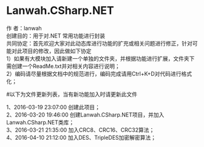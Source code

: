 ﻿# Lanwah.CSharp.NET
作    者：lanwah				
创建目的：用于对.NET 常用功能进行封装	
共同协定：首先欢迎大家对此动态库进行功能的扩充或相关问题进行修正，针对可能对此项目的修改，因此做如下协定	
1）如果有大模块加入请新建一个单独的文件夹，并根据功能进行扩展，文件夹下需创建一个ReadMe.txt并对相关内容进行说明；	
2）编码请尽量根据文档中的规范进行，编码完成请用Ctrl+K+D对代码进行格式化；	



#以下为文件更新列表，当有新功能加入时请更新此文件

1、2016-03-19 23:07:00 创建此项目；	
2、2016-03-20 19:46:00 创建Lanwah.CSharp.NET项目，并加入Lanwah.CSharp.NET类库；		
3、2016-03-21 21:35:00 加入CRC8、CRC16、CRC32算法；		
4、2016-04-10 21:12:00 加入DES、TripleDES加密解密算法；		







